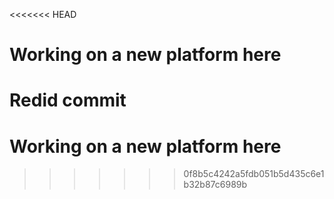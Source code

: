 <<<<<<< HEAD
# Working on a new platform here
Redid commit
=======
# Working on a new platform here
>>>>>>> 0f8b5c4242a5fdb051b5d435c6e1b32b87c6989b
